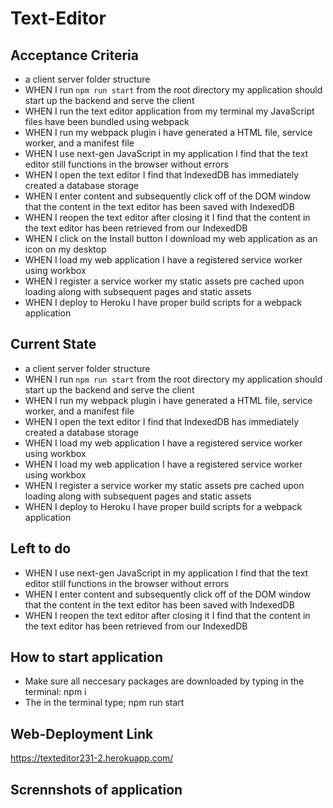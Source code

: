 # Text-Editor

## Acceptance Criteria 
 * a client server folder structure
* WHEN I run `npm run start` from the root directory my application should start up the backend and serve the client
* WHEN I run the text editor application from my terminal my JavaScript files have been bundled using webpack
* WHEN I run my webpack plugin i have generated a HTML file, service worker, and a manifest file
* WHEN I use next-gen JavaScript in my application  I find that the text editor still functions in the browser without errors
* WHEN I open the text editor I find that IndexedDB has immediately created a database storage
* WHEN I enter content and subsequently click off of the DOM window that the content in the text editor has been saved with IndexedDB
* WHEN I reopen the text editor after closing it I find that the content in the text editor has been retrieved from our IndexedDB
* WHEN I click on the Install button I download my web application as an icon on my desktop
* WHEN I load my web application I have a registered service worker using workbox
* WHEN I register a service worker my static assets pre cached upon loading along with subsequent pages and static assets
* WHEN I deploy to Heroku I have proper build scripts for a webpack application


## Current State
* a client server folder structure
* WHEN I run `npm run start` from the root directory my application should start up the backend and serve the client
* WHEN I run my webpack plugin i have generated a HTML file, service worker, and a manifest file
* WHEN I open the text editor I find that IndexedDB has immediately created a database storage
* WHEN I load my web application I have a registered service worker using workbox
* WHEN I load my web application I have a registered service worker using workbox
* WHEN I register a service worker my static assets pre cached upon loading along with subsequent pages and static assets
* WHEN I deploy to Heroku I have proper build scripts for a webpack application


## Left to do 
* WHEN I use next-gen JavaScript in my application  I find that the text editor still functions in the browser without errors
* WHEN I enter content and subsequently click off of the DOM window that the content in the text editor has been saved with IndexedDB
* WHEN I reopen the text editor after closing it I find that the content in the text editor has been retrieved from our IndexedDB

## How to start application
* Make sure all neccesary packages are downloaded by typing in the terminal: npm i 
* The in the terminal type; npm run start  

## Web-Deployment Link 

https://texteditor231-2.herokuapp.com/ 

## Scrennshots of application 
